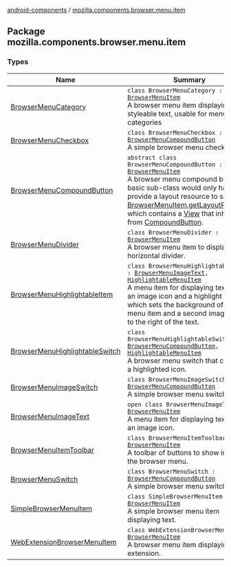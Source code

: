 [android-components](../index.md) / [mozilla.components.browser.menu.item](./index.md)

## Package mozilla.components.browser.menu.item

### Types

| Name | Summary |
|---|---|
| [BrowserMenuCategory](-browser-menu-category/index.md) | `class BrowserMenuCategory : `[`BrowserMenuItem`](../mozilla.components.browser.menu/-browser-menu-item/index.md)<br>A browser menu item displaying styleable text, usable for menu categories |
| [BrowserMenuCheckbox](-browser-menu-checkbox/index.md) | `class BrowserMenuCheckbox : `[`BrowserMenuCompoundButton`](-browser-menu-compound-button/index.md)<br>A simple browser menu checkbox. |
| [BrowserMenuCompoundButton](-browser-menu-compound-button/index.md) | `abstract class BrowserMenuCompoundButton : `[`BrowserMenuItem`](../mozilla.components.browser.menu/-browser-menu-item/index.md)<br>A browser menu compound button. A basic sub-class would only have to provide a layout resource to satisfy [BrowserMenuItem.getLayoutResource](../mozilla.components.browser.menu/-browser-menu-item/get-layout-resource.md) which contains a [View](#) that inherits from [CompoundButton](#). |
| [BrowserMenuDivider](-browser-menu-divider/index.md) | `class BrowserMenuDivider : `[`BrowserMenuItem`](../mozilla.components.browser.menu/-browser-menu-item/index.md)<br>A browser menu item to display a horizontal divider. |
| [BrowserMenuHighlightableItem](-browser-menu-highlightable-item/index.md) | `class BrowserMenuHighlightableItem : `[`BrowserMenuImageText`](-browser-menu-image-text/index.md)`, `[`HighlightableMenuItem`](../mozilla.components.browser.menu/-highlightable-menu-item/index.md)<br>A menu item for displaying text with an image icon and a highlight state which sets the background of the menu item and a second image icon to the right of the text. |
| [BrowserMenuHighlightableSwitch](-browser-menu-highlightable-switch/index.md) | `class BrowserMenuHighlightableSwitch : `[`BrowserMenuCompoundButton`](-browser-menu-compound-button/index.md)`, `[`HighlightableMenuItem`](../mozilla.components.browser.menu/-highlightable-menu-item/index.md)<br>A browser menu switch that can show a highlighted icon. |
| [BrowserMenuImageSwitch](-browser-menu-image-switch/index.md) | `class BrowserMenuImageSwitch : `[`BrowserMenuCompoundButton`](-browser-menu-compound-button/index.md)<br>A simple browser menu switch. |
| [BrowserMenuImageText](-browser-menu-image-text/index.md) | `open class BrowserMenuImageText : `[`BrowserMenuItem`](../mozilla.components.browser.menu/-browser-menu-item/index.md)<br>A menu item for displaying text with an image icon. |
| [BrowserMenuItemToolbar](-browser-menu-item-toolbar/index.md) | `class BrowserMenuItemToolbar : `[`BrowserMenuItem`](../mozilla.components.browser.menu/-browser-menu-item/index.md)<br>A toolbar of buttons to show inside the browser menu. |
| [BrowserMenuSwitch](-browser-menu-switch/index.md) | `class BrowserMenuSwitch : `[`BrowserMenuCompoundButton`](-browser-menu-compound-button/index.md)<br>A simple browser menu switch. |
| [SimpleBrowserMenuItem](-simple-browser-menu-item/index.md) | `class SimpleBrowserMenuItem : `[`BrowserMenuItem`](../mozilla.components.browser.menu/-browser-menu-item/index.md)<br>A simple browser menu item displaying text. |
| [WebExtensionBrowserMenuItem](-web-extension-browser-menu-item/index.md) | `class WebExtensionBrowserMenuItem : `[`BrowserMenuItem`](../mozilla.components.browser.menu/-browser-menu-item/index.md)<br>A browser menu item displaying web extension. |
